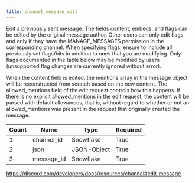 ```yaml
---
title: channel_message_edit
---
```

Edit a previously sent message. The fields content, embeds, and flags can be edited by the original message author. Other users can only edit flags and only if they have the MANAGE_MESSAGES permission in the corresponding channel. When specifying flags, ensure to include all previously set flags/bits in addition to ones that you are modifying. Only flags documented in the table below may be modified by users (unsupported flag changes are currently ignored without error).

When the content field is edited, the mentions array in the message object will be reconstructed from scratch based on the new content. The allowed_mentions field of the edit request controls how this happens. If there is no explicit allowed_mentions in the edit request, the content will be parsed with default allowances, that is, without regard to whether or not an allowed_mentions was present in the request that originally created the message. 

Count | Name | Type | Required        
----|----|----|---- 
1 | channel_id | Snowflake | True
2 | json | JSON-Object | True
3 | message_id | Snowflake | True

https://discord.com/developers/docs/resources/channel#edit-message